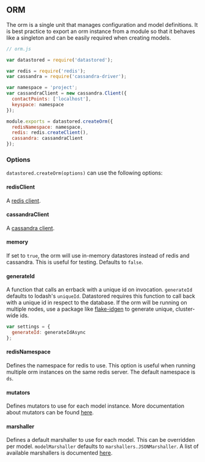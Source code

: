 ## ORM

The orm is a single unit that manages configuration and model definitions. It is best practice to export an orm instance from a module so that it behaves like a singleton and can be easily required when creating models.

```js
// orm.js

var datastored = require('datastored');

var redis = require('redis');
var cassandra = require('cassandra-driver');

var namespace = 'project';
var cassandraClient = new cassandra.Client({
  contactPoints: ['localhost'],
  keyspace: namespace
});

module.exports = datastored.createOrm({
  redisNamespace: namespace,
  redis: redis.createClient(),
  cassandra: cassandraClient
});
```

### Options

`datastored.createOrm(options)` can use the following options:

#### redisClient

A [redis client](https://github.com/mranney/node_redis).

#### cassandraClient

A [cassandra client](https://github.com/datastax/nodejs-driver).

#### memory

If set to `true`, the orm will use in-memory datastores instead of redis and cassandra. This is useful for testing. Defaults to `false`.

#### generateId

A function that calls an errback with a unique id on invocation. `generateId` defaults to lodash's `uniqueId`. Datastored requires this function to call back with a unique id in respect to the database. If the orm will be running on multiple nodes, use a package like [flake-idgen](https://github.com/T-PWK/flake-idgen) to generate unique, cluster-wide ids.

```js
var settings = {
  generateId: generateIdAsync
};
```

#### redisNamespace

Defines the namespace for redis to use. This option is useful when running multiple orm instances on the same redis server. The default namespace is `ds`.

#### mutators

Defines mutators to use for each model instance. More documentation about mutators can be found [here](mutators.md).

#### marshaller

Defines a default marshaller to use for each model. This can be overridden per model. `modelMarshaller` defaults to `marshallers.JSONMarshaller`. A list of available marshallers is documented [here](marshallers.md).
